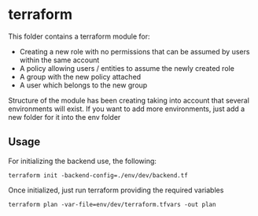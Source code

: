 # terraform
This folder contains a terraform module for:

 - Creating a new role with no permissions that can be assumed by users within the same account
 - A policy allowing users / entities to assume the newly created role
 - A group with the new policy attached
 - A user which belongs to the new group

Structure of the module has been creating taking into account that several environments will exist. If you want to add more environments, just add a new folder for it into the env folder

## Usage

For initializing the backend use, the following:

    terraform init -backend-config=./env/dev/backend.tf

Once initialized, just run terraform providing the required variables

    terraform plan -var-file=env/dev/terraform.tfvars -out plan
